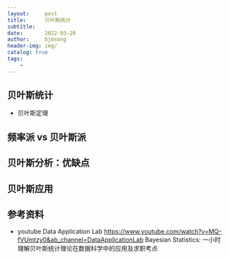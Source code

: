 ```yaml
---
layout:     post
title:      贝叶斯统计
subtitle:   
date:       2022-03-20
author:     bjmsong
header-img: img/
catalog: true
tags:
    - 
---
```

## 贝叶斯统计
- 贝叶斯定理

## 频率派 vs 贝叶斯派

## 贝叶斯分析：优缺点

## 贝叶斯应用

## 参考资料
- youtube Data Application Lab
https://www.youtube.com/watch?v=MQ-fVUmtzy0&ab_channel=DataApplicationLab
Bayesian Statistics: 一小时理解贝叶斯统计理论在数据科学中的应用及求职考点

